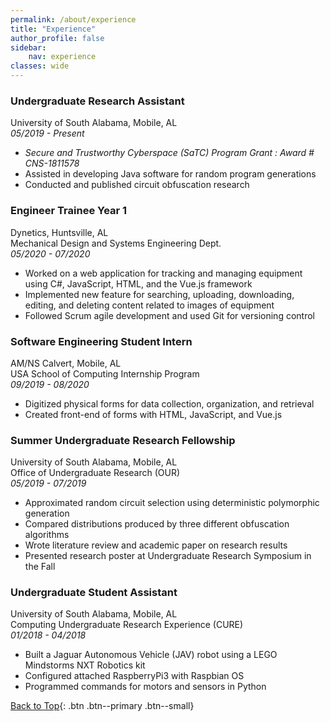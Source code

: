 ```yaml
---
permalink: /about/experience
title: "Experience"
author_profile: false
sidebar:
    nav: experience
classes: wide
---
```


### Undergraduate Research Assistant

University of South Alabama, Mobile, AL\
*05/2019 - Present*
- *Secure and Trustworthy Cyberspace (SaTC) Program Grant : Award # CNS-1811578*
- Assisted in developing Java software for random program generations
- Conducted and published circuit obfuscation research

### Engineer Trainee Year 1

Dynetics, Huntsville, AL\
Mechanical Design and Systems Engineering Dept.\
*05/2020 - 07/2020*
- Worked on a web application for tracking and managing equipment using C#, JavaScript, HTML, and the Vue.js framework
- Implemented new feature for searching, uploading, downloading, editing, and deleting content related to images of equipment
- Followed Scrum agile development and used Git for versioning control

### Software Engineering Student Intern

AM/NS Calvert, Mobile, AL\
USA School of Computing Internship Program\
*09/2019 - 08/2020*
- Digitized physical forms for data collection, organization, and retrieval
- Created front-end of forms with HTML, JavaScript, and Vue.js

### Summer Undergraduate Research Fellowship

University of South Alabama, Mobile, AL\
Office of Undergraduate Research (OUR)\
*05/2019 - 07/2019*
- Approximated random circuit selection using deterministic polymorphic generation
- Compared distributions produced by three different obfuscation algorithms
- Wrote literature review and academic paper on research results
- Presented research poster at Undergraduate Research Symposium in the Fall

### Undergraduate Student Assistant

University of South Alabama, Mobile, AL\
Computing Undergraduate Research Experience (CURE)\
*01/2018 - 04/2018*
- Built a Jaguar Autonomous Vehicle (JAV) robot using a LEGO Mindstorms NXT Robotics kit
- Configured attached RaspberryPi3 with Raspbian OS
- Programmed commands for motors and sensors in Python

[Back to Top](#top){: .btn .btn--primary .btn--small}